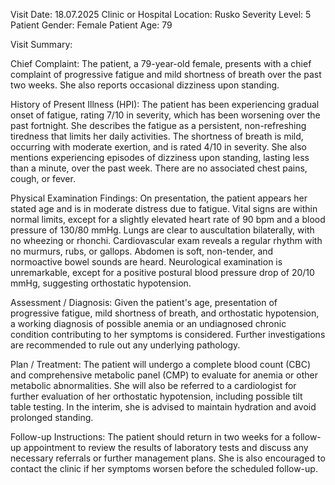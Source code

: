 Visit Date: 18.07.2025
Clinic or Hospital Location: Rusko
Severity Level: 5
Patient Gender: Female
Patient Age: 79

Visit Summary:

Chief Complaint: The patient, a 79-year-old female, presents with a chief complaint of progressive fatigue and mild shortness of breath over the past two weeks. She also reports occasional dizziness upon standing.

History of Present Illness (HPI): The patient has been experiencing gradual onset of fatigue, rating 7/10 in severity, which has been worsening over the past fortnight. She describes the fatigue as a persistent, non-refreshing tiredness that limits her daily activities. The shortness of breath is mild, occurring with moderate exertion, and is rated 4/10 in severity. She also mentions experiencing episodes of dizziness upon standing, lasting less than a minute, over the past week. There are no associated chest pains, cough, or fever.

Physical Examination Findings: On presentation, the patient appears her stated age and is in moderate distress due to fatigue. Vital signs are within normal limits, except for a slightly elevated heart rate of 90 bpm and a blood pressure of 130/80 mmHg. Lungs are clear to auscultation bilaterally, with no wheezing or rhonchi. Cardiovascular exam reveals a regular rhythm with no murmurs, rubs, or gallops. Abdomen is soft, non-tender, and normoactive bowel sounds are heard. Neurological examination is unremarkable, except for a positive postural blood pressure drop of 20/10 mmHg, suggesting orthostatic hypotension.

Assessment / Diagnosis: Given the patient's age, presentation of progressive fatigue, mild shortness of breath, and orthostatic hypotension, a working diagnosis of possible anemia or an undiagnosed chronic condition contributing to her symptoms is considered. Further investigations are recommended to rule out any underlying pathology.

Plan / Treatment: The patient will undergo a complete blood count (CBC) and comprehensive metabolic panel (CMP) to evaluate for anemia or other metabolic abnormalities. She will also be referred to a cardiologist for further evaluation of her orthostatic hypotension, including possible tilt table testing. In the interim, she is advised to maintain hydration and avoid prolonged standing.

Follow-up Instructions: The patient should return in two weeks for a follow-up appointment to review the results of laboratory tests and discuss any necessary referrals or further management plans. She is also encouraged to contact the clinic if her symptoms worsen before the scheduled follow-up.